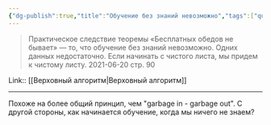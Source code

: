 ```yaml
---
{"dg-publish":true,"title":"Обучение без знаний невозможно","tags":["quotes"],"date":"2022-12-04T20:33:41+03:00","modified_at":"2023-01-08T20:33:54+04:00","permalink":"/quotes/202106202048/","dgHomeLink":false,"dgPassFrontmatter":true}
---
```



> Практическое следствие теоремы «Бесплатных обедов не бывает» — то, что обучение без знаний невозможно. Одних данных недостаточно. Если начинать с чистого листа, мы придем к чистому листу.
	2021-06-20 стр. 90

Link:: [[Верховный алгоритм|Верховный алгоритм]]

---

Похоже на более общий принцип, чем "garbage in - garbage out". С другой стороны, как начинается обучение, когда мы ничего не знаем?
